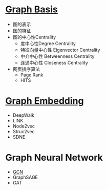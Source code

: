 # [Graph Basis](./Basis/README.md)

- 图的表示
- 图的特征
- 图的中心性Centrality
  - 度中心性Degree Centrality
  - 特征向量中心性 Eigenvector Centrality
  - 中介中心性 Betweenness Centrality
  - 连通中心性 Closeness Centrality
- 网页排序算法
  - Page Rank
  - HITS

# [Graph Embedding](./GraphEmbedding/README.md)

- DeepWalk
- LINK
- Node2vec
- Struc2vec
- SDNE

# Graph Neural Network

- [GCN](./GCN/README.md)
- GraphSAGE
- GAT



